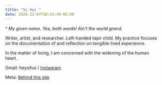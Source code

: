 ```yaml
---
title: "Si Hui "
date: 2020-22-07T18:42:49-05:00
---
```

*^ My given name. Yes, both words! Ain't the world grand.*

Writer, artist, and researcher. Left-handed tapir child. My practice focuses on the documentation of and reflection on tangible lived experience.

In the matter of living, I am concerned with the widening of the human heart.

Gmail: heysihui /
[Instagram](http://instagram.com/sihui)

Meta: [Behind this site](thissite)
